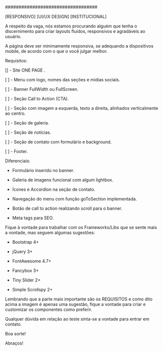 ##################################

[RESPONSIVO]
[UI/UX DESIGN]
[INSTITUCIONAL]

A respeito da vaga, nós estamos procurando alguém que tenha o discernimento para criar layouts fluidos, responsivos e agradáveis ao usuário.

A página deve ser minimamente responsiva, se adequando a dispositivos mobile, de acordo com o que o você julgar melhor.

 
Requisitos:

[] - Site ONE PAGE .

 [ ] - Menu com logo, nomes das seções e mídias sociais.

 [ ] - Banner FullWidth ou FullScreen.

 [ ] - Seção Call to Action (CTA).

 [ ] - Seção com imagem a esquerda, texto a direita, alinhados verticalmente ao centro.

 [ ] - Seção de galeria.

 [ ] - Seção de notícias.

 [ ] - Seção de contato com formulário e background.

 [ ] - Footer.

 

Diferenciais:

- Formulário inserido no banner.

- Galeria de imagens funcional com algum lightbox.

- Ícones e Accordion na seção de contato.

- Navegação do menu com função goToSection implementada.

- Botão de call to action realizando scroll para o banner.

- Meta tags para SEO.

 

Fique à vontade para trabalhar com os Frameworks/Libs que se sente mais a vontade, mas seguem algumas sugestões:

- Bootstrap 4+

- jQuery 3+

- FontAwesome 4.7+

- Fancybox 3+

- Tiny Slider 2+

- Simple Scrollspy 2+

 

Lembrando que a parte mais importante são os REQUISITOS e como dito acima a imagem é apenas uma sugestão, fique a vontade para criar e customizar os componentes como preferir.

 

Qualquer dúvida em relação ao teste sinta-se a vontade para entrar em contato.

 

Boa sorte!

Abraços!